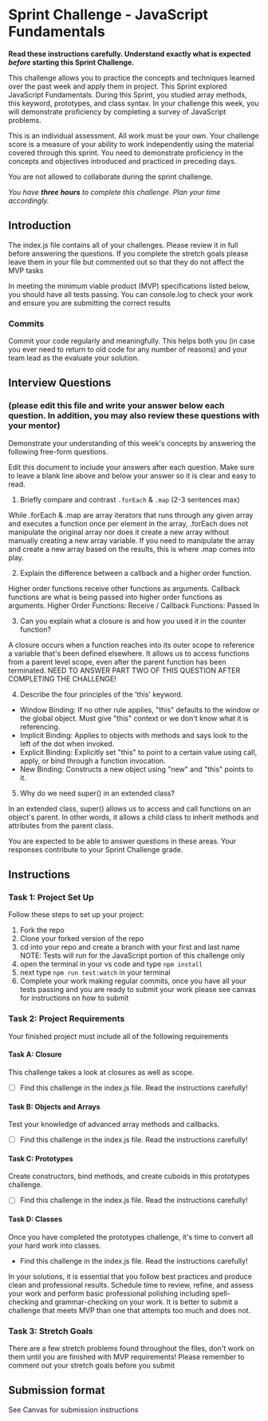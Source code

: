 # Sprint Challenge - JavaScript Fundamentals

**Read these instructions carefully. Understand exactly what is expected _before_ starting this Sprint Challenge.**

This challenge allows you to practice the concepts and techniques learned over the past week and apply them in project. This Sprint explored JavaScript Fundamentals. During this Sprint, you studied array methods, this keyword, prototypes, and class syntax. In your challenge this week, you will demonstrate proficiency by completing a survey of JavaScript problems.

This is an individual assessment. All work must be your own. Your challenge score is a measure of your ability to work independently using the material covered through this sprint. You need to demonstrate proficiency in the concepts and objectives introduced and practiced in preceding days.

You are not allowed to collaborate during the sprint challenge. 

_You have **three hours** to complete this challenge. Plan your time accordingly._


## Introduction

The index.js file contains all of your challenges. Please review it in full before answering the questions. If you complete the stretch goals please leave them in your file but commented out so that they do not affect the MVP tasks 

In meeting the minimum viable product (MVP) specifications listed below, you should have all tests passing. You can console.log to check your work and ensure you are submitting the correct results 

### Commits

Commit your code regularly and meaningfully. This helps both you (in case you ever need to return to old code for any number of reasons) and your team lead as the evaluate your solution.

## Interview Questions
### (please edit this file and write your answer below each question. In addition, you may also review these questions with your mentor)
Demonstrate your understanding of this week's concepts by answering the following free-form questions.

Edit this document to include your answers after each question. Make sure to leave a blank line above and below your answer so it is clear and easy to read.

1. Briefly compare and contrast `.forEach` & `.map` (2-3 sentences max)

While .forEach & .map are array iterators that runs through any given array and executes a function once per element in the array, .forEach does not manipulate the original array nor does it create a new array without manually creating a new array variable. If you need to manipulate the array and create a new array based on the results, this is where .map comes into play.

2. Explain the difference between a callback and a higher order function.

Higher order functions receive other functions as arguments. Callback functions are what is being passed into higher order functions as arguments. Higher Order Functions: Receive / Callback Functions: Passed In

3. Can you explain what a closure is and how you used it in the counter function? 

A closure occurs when a function reaches into its outer scope to reference a variable that's been defined elsewhere. It allows us to access functions from a parent level scope, even after the parent function has been terminated. NEED TO ANSWER PART TWO OF THIS QUESTION AFTER COMPLETING THE CHALLENGE!

4. Describe the four principles of the 'this' keyword.

- Window Binding: If no other rule applies, "this" defaults to the window or the global object. Must give "this" context or we don't know what it is referencing.
- Implicit Binding: Applies to objects with methods and says look to the left of the dot when invoked. 
- Explicit Binding: Explicitly set "this" to point to a certain value using call, apply, or bind through a function invocation.
- New Binding: Constructs a new object using "new" and "this" points to it.

5. Why do we need super() in an extended class?

In an extended class, super() allows us to access and call functions on an object's parent. In other words, it allows a child class to inherit methods and attributes from the parent class.

You are expected to be able to answer questions in these areas. Your responses contribute to your Sprint Challenge grade. 

## Instructions

### Task 1: Project Set Up

Follow these steps to set up your project:

1. Fork the repo
2. Clone your forked version of the repo
3. cd into your repo and create a branch with your first and last name
NOTE: Tests will run for the JavaScript portion of this challenge only
4. open the terminal in your vs code and type `npm install`
5. next type `npm run test:watch` in your terminal
6. Complete your work making regular commits, once you have all your tests passing and you are ready to submit your work please see canvas for instructions on how to submit

### Task 2: Project Requirements

Your finished project must include all of the following requirements

#### Task A: Closure

This challenge takes a look at closures as well as scope. 
* [ ] Find this challenge in the index.js file. Read the instructions carefully!

#### Task B: Objects and Arrays

Test your knowledge of advanced array methods and callbacks.
* [ ] Find this challenge in the index.js file. Read the instructions carefully!

#### Task C: Prototypes

Create constructors, bind methods, and create cuboids in this prototypes challenge.
* [ ] Find this challenge in the index.js file. Read the instructions carefully!

#### Task D: Classes

Once you have completed the prototypes challenge, it's time to convert all your hard work into classes.
* Find this challenge in the index.js file. Read the instructions carefully!

In your solutions, it is essential that you follow best practices and produce clean and professional results. Schedule time to review, refine, and assess your work and perform basic professional polishing including spell-checking and grammar-checking on your work. It is better to submit a challenge that meets MVP than one that attempts too much and does not.

### Task 3: Stretch Goals 

There are a few stretch problems found throughout the files, don't work on them until you are finished with MVP requirements! Please remember to comment out your stretch goals before you submit 

## Submission format

See Canvas for submission instructions 

